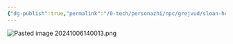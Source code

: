 ```yaml
---
{"dg-publish":true,"permalink":"/0-tech/personazhi/npc/grejvud/sloan-hozyain-taverny/"}
---
```




![Pasted image 20241006140013.png](/img/user/0.%20tech/%D0%98%D0%B7%D0%BE%D0%B1%D1%80%D0%B0%D0%B6%D0%B5%D0%BD%D0%B8%D1%8F/Pasted%20image%2020241006140013.png)


